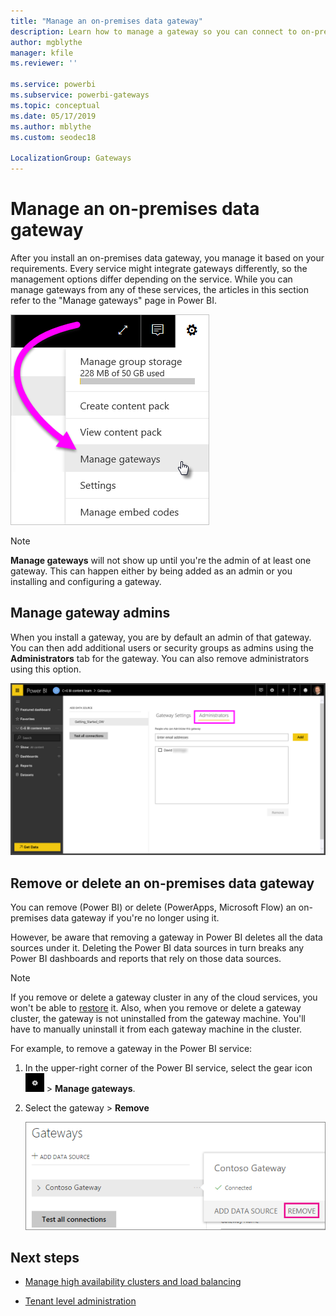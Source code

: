 ```yaml
---
title: "Manage an on-premises data gateway"
description: Learn how to manage a gateway so you can connect to on-premises data.
author: mgblythe
manager: kfile
ms.reviewer: ''

ms.service: powerbi
ms.subservice: powerbi-gateways
ms.topic: conceptual
ms.date: 05/17/2019
ms.author: mblythe
ms.custom: seodec18

LocalizationGroup: Gateways
---
```


# Manage an on-premises data gateway

After you install an on-premises data gateway, you manage it based on your requirements. Every service might integrate gateways differently, so the management options differ depending on the service. While you can manage gateways from any of these services, the articles in this section refer to the "Manage gateways" page in Power BI.

![Manage gateways](media/service-gateway-manage/manage-gateways.png)

> [!NOTE]
> **Manage gateways** will not show up until you're the admin of at least one gateway. This can happen either by being added as an admin or you installing and configuring a gateway.

## Manage gateway admins

When you install a gateway, you are by default an admin of that gateway. You can then add additional users or security groups as admins using the **Administrators** tab for the gateway. You can also remove administrators using this option.

![Gateway administrators tab](media/service-gateway-manage/gateway-admin-tab.png)

## Remove or delete an on-premises data gateway

You can remove (Power BI) or delete (PowerApps, Microsoft Flow) an on-premises data gateway if you're no longer using it.

However, be aware that removing a gateway in Power BI deletes all the data sources under it. Deleting the Power BI data sources in turn breaks any Power BI dashboards and reports that rely on those data sources.

> [!NOTE]
> If you remove or delete a gateway cluster in any of the cloud services, you won't be able to [restore](service-gateway-migrate.md) it. Also, when you remove or delete a gateway cluster, the gateway is not uninstalled from the gateway machine. You'll have to manually uninstall it from each gateway machine in the cluster.

For example, to remove a gateway in the Power BI service:

1. In the upper-right corner of the Power BI service, select the gear icon ![Settings gear icon](media/service-gateway-manage/icon-gear.png) > **Manage gateways**.

2. Select the gateway > **Remove**

   ![Remove gateway](media/service-gateway-manage/remove-gateway.png)

## Next steps

* [Manage high availability clusters and load balancing](service-gateway-high-availability-clusters.md)

* [Tenant level administration](service-gateway-tenant-level-admin.md)


